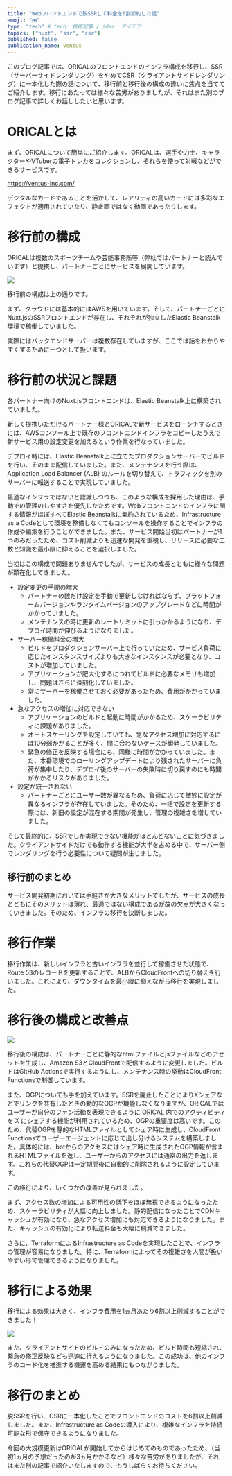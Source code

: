 ```yaml
---
title: "Webフロントエンドで脱SSRして料金を6割節約した話"
emoji: "⏭️"
type: "tech" # tech: 技術記事 / idea: アイデア
topics: ["nuxt", "ssr", "csr"]
published: false
publication_name: ventus
---
```



このブログ記事では、ORICALのフロントエンドのインフラ構成を移行し、SSR（サーバーサイドレンダリング）をやめてCSR（クライアントサイドレンダリング）に一本化した際の話について、移行前と移行後の構成の違いに焦点を当ててご紹介します。移行にあたっては様々な苦労がありましたが、それはまた別のブログ記事で詳しくお話ししたいと思います。

# ORICALとは

まず、ORICALについて簡単にご紹介します。ORICALは、選手や力士、キャラクターやVTuberの電子トレカをコレクションし、それらを使って対戦などができるサービスです。

https://ventus-inc.com/ 

デジタルなカードであることを活かして、レアリティの高いカードには多彩なエフェクトが適用されていたり、静止画ではなく動画であったりします。

# 移行前の構成

ORICALは複数のスポーツチームや芸能事務所等（弊社ではパートナーと読んでいます）と提携し、パートナーごとにサービスを展開しています。

![](/images/spa-ventus-before.png)

移行前の構成は上の通りです。

まず、クラウドには基本的にはAWSを用いています。そして、パートナーごとにNuxt.jsのSSRフロントエンドが存在し、それぞれが独立したElastic Beanstalk環境で稼働していました。

実際にはバックエンドサーバーは複数存在していますが、ここでは話をわかりやすくするために一つとして扱います。

# 移行前の状況と課題

各パートナー向けのNuxt.jsフロントエンドは、Elastic Beanstalk上に構築されていました。

新しく提携いただけるパートナー様とORICALで新サービスをローンチするときには、AWSコンソール上で既存のフロントエンドインフラをコピーしたうえで新サービス用の設定変更を加えるという作業を行なっていました。

デプロイ時には、Elastic Beanstalk上に立てたプロダクションサーバーでビルドを行い、そのまま配信していました。また、メンテナンスを行う際は、Application Load Balancer (ALB) のルールを切り替えて、トラフィックを別のサーバーに転送することで実現していました。

最適なインフラではないと認識しつつも、このような構成を採用した理由は、手動での管理のしやすさを優先したためです。Webフロントエンドのインフラに関する情報がほぼすべてElastic Beanstalkに集約されているため、Infrastructure as a Codeとして環境を整備しなくてもコンソールを操作することでインフラの作成や編集を行うことができました。また、サービス開始当初はパートナーが1つのみだったため、コスト削減よりも迅速な開発を重視し、リリースに必要な工数と知識を最小限に抑えることを選択しました。

当初はこの構成で問題ありませんでしたが、サービスの成長とともに様々な問題が顕在化してきました。

- 設定変更の手間の増大
    - パートナーの数だけ設定を手動で更新しなければならず、プラットフォームバージョンやランタイムバージョンのアップグレードなどに時間がかかっていました。
    - メンテナンスの時に更新のレートリミットに引っかかるようになり、デプロイ時間が伸びるようになりました。
- サーバー稼働料金の増大
    - ビルドをプロダクションサーバー上で行っていたため、サービス負荷に応じたインスタンスサイズよりも大きなインスタンスが必要となり、コストが増加していました。
    - アプリケーションが肥大化するにつれてビルドに必要なメモリも増加し、問題はさらに深刻化していました。
    - 常にサーバーを稼働させておく必要があったため、費用がかかっていました。
- 急なアクセスの増加に対応できない
    - アプリケーションのビルドと起動に時間がかかるため、スケーラビリティに課題がありました。
    - オートスケーリングを設定していても、急なアクセス増加に対応するには10分弱かかることが多く、間に合わないケースが頻発していました。
    - 緊急の修正を反映する場合にも、同様に時間がかかっていました。また、本番環境でのローリングアップデートにより残されたサーバーに負荷が集中したり、デプロイ後のサーバーの失敗時に切り戻すのにも時間がかかるリスクがありました。
- 設定が統一されない
    - パートナーごとにユーザー数が異なるため、負荷に応じて微妙に設定が異なるインフラが存在していました。そのため、一括で設定を更新する際には、新旧の設定が混在する期間が発生し、管理の複雑さを増していました。

そして最終的に、SSRでしか実現できない機能がほとんどないことに気づきました。クライアントサイドだけでも動作する機能が大半を占める中で、サーバー側でレンダリングを行う必要性について疑問が生じました。

## 移行前のまとめ

サービス開発初期においては手軽さが大きなメリットでしたが、サービスの成長とともにそのメリットは薄れ、最適ではない構成であるが故の欠点が大きくなっていきました。そのため、インフラの移行を決断しました。

# 移行作業

移行作業は、新しいインフラと古いインフラを並行して稼働させた状態で、Route 53のレコードを更新することで、ALBからCloudFrontへの切り替えを行いました。これにより、ダウンタイムを最小限に抑えながら移行を実現しました。

# 移行後の構成と改善点

![](/images/spa-ventus-after.png)

移行後の構成は、パートナーごとに静的なhtmlファイルとjsファイルなどのアセットを生成し、Amazon S3とCloudFrontで配信するように変更しました。ビルドはGitHub Actionsで実行するようにし、メンテナンス時の挙動はCloudFront Functionsで制御しています。

また、OGPについても手を加えています。SSRを廃止したことによりXシェアなどでリンクを共有したときの動的なOGPが機能しなくなりますが、ORICALではユーザーが自分のファン活動を表現できるように ORICAL 内でのアクティビティを X にシェアする機能が利用されているため、OGPの重要度は高いです。このため、代替OGPを静的なHTMLファイルとしてシェア時に生成し、CloudFront Functionsでユーザーエージェントに応じて出し分けるシステムを構築しました。具体的には、botからのアクセスにはシェア時に生成されたOGP情報が含まれるHTMLファイルを返し、ユーザーからのアクセスには通常の出力を返します。これらの代替OGPは一定期間後に自動的に削除されるように設定しています。

この移行により、いくつかの改善が見られました。

まず、アクセス数の増加による可用性の低下をほぼ無視できるようになったため、スケーラビリティが大幅に向上しました。静的配信になったことでCDNキャッシュが有効になり、急なアクセス増加にも対応できるようになりました。また、キャッシュの有効化により転送料金も大幅に削減できました。

さらに、TerraformによるInfrastructure as Codeを実現したことで、インフラの管理が容易になりました。特に、Terraformによってその複雑さを人間が扱いやすい形で管理できるようになりました。

# 移行による効果

移行による効果は大きく、インフラ費用を1ヵ月あたり6割以上削減することができました！

![](/images/spa-ventus-billing-change.png)

また、クライアントサイドのビルドのみになったため、ビルド時間も短縮され、緊急の修正反映なども迅速に行えるようになりました。この成功は、他のインフラのコード化を推進する機運を高める結果にもつながりました。

# 移行のまとめ

脱SSRを行い、CSRに一本化したことでフロントエンドのコストを6割以上削減しました。また、Infrastructure as Codeの導入により、複雑なインフラを持続可能な形で保守できるようになりました。

今回の大規模更新はORICALが開始してからはじめてのものであったため、（当初1ヵ月の予想だったのが3ヵ月かかるなど）様々な苦労がありましたが、それはまた別の記事で紹介いたしますので、もうしばらくお待ちください。